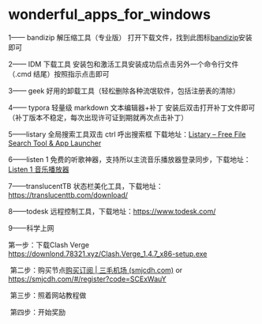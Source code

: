 # wonderful_apps_for_windows

1—— bandizip 解压缩工具（专业版） 打开下载文件，找到此图标[bandizip](https://github.com/hustcsczh/cracked_apps_for_windows/assets/145318164/a4d1d85f-d044-4ec3-ba67-b60f5366de47)安装即可

2—— IDM 下载工具 安装包和激活工具安装成功后点击另外一个命令行文件（.cmd 结尾）按照指示点击即可

3—— geek 好用的卸载工具（轻松删除各种流氓软件，包括注册表的清除）

4—— typora 轻量级 markdown 文本编辑器+补丁 安装后双击打开补丁文件即可（补丁版本不稳定，每次出现许可证到期就再次点击补丁）

5——listary 全局搜索工具双击 ctrl 呼出搜索框 下载地址：[Listary – Free File Search Tool & App Launcher](https://www.listary.com/)

6——listen 1 免费的听歌神器，支持所以主流音乐播放器登录同步，下载地址：[Listen 1 音乐播放器](https://listen1.github.io/listen1/)

7——translucentTB 状态栏美化工具，下载地址：https://translucenttb.com/download/

8——todesk 远程控制工具，下载地址：https://www.todesk.com/

9——科学上网

  第一步：下载Clash Verge   https://downlond.78321.xyz/Clash.Verge_1.4.7_x86-setup.exe 

​  第二步：购买节点[购买订阅 | 三毛机场 (smjcdh.com)](https://smjcdh.com/#/plan) or https://smjcdh.com/#/register?code=SCExWauY

​	第三步：照着网站教程做 

​	第四步：开始奖励

